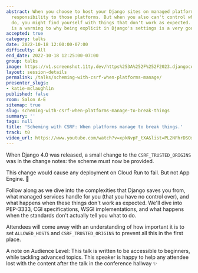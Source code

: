 ```yaml
---
abstract: When you choose to host your Django sites on managed platforms, you delegate
  responsibility to those platforms. But when you also can't control what those platforms
  do, you might find yourself with things that don't work as expected. What follows
  is a warning to why being explicit in Django's settings is a very good idea.
accepted: true
category: talks
date: 2022-10-18 12:00:00-07:00
difficulty: All
end_date: 2022-10-18 12:25:00-07:00
group: talks
image: https://v1.screenshot.11ty.dev/https%253A%252F%252F2023.djangocon.eu%252Fpresenters%252Fkatie-mclaughlin%252F/opengraph/
layout: session-details
permalink: /talks/scheming-with-csrf-when-platforms-manage/
presenter_slugs:
- katie-mclaughlin
published: false
room: Salon A-E
sitemap: true
slug: scheming-with-csrf-when-platforms-manage-to-break-things
summary: ''
tags: null
title: 'Scheming with CSRF: When platforms manage to break things.'
track: t0
video_url: https://www.youtube.com/watch?v=xpkNvpF_tXA&list=PL2NFhrDSOxgUoF-4F2MdAFvOK1wOrNdqB
---
```


When Django 4.0 was released, a small change to the `CSRF_TRUSTED_ORIGINS` was in the change notes: the scheme must now be provided.

This change would cause any deployment on Cloud Run to fail. But not App Engine. 🤔

Follow along as we dive into the complexities that Django saves you from, what managed services handle for you (that you have no control over), and what happens when these things don't work as expected. We'll dive into PEP-3333, CGI specifications, WSGI implementations, and what happens when the standards don't actually tell you what to do.

Attendees will come away with an understanding of how important it is to set `ALLOWED_HOSTS` and `CSRF_TRUSTED_ORIGINS` to prevent all this in the first place.

A note on Audience Level: This talk is written to be accessible to beginners, while tackling advanced topics. This speaker is happy to help any attendee lost with the content after the talk in the conference hallway ✨
